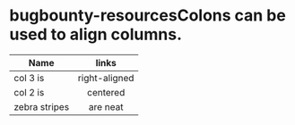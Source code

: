 # bugbounty-resourcesColons can be used to align columns.

| Name        | links           |
| ------------- |:-------------:|
| col 3 is      | right-aligned |
| col 2 is      | centered      |
| zebra stripes | are neat      |
